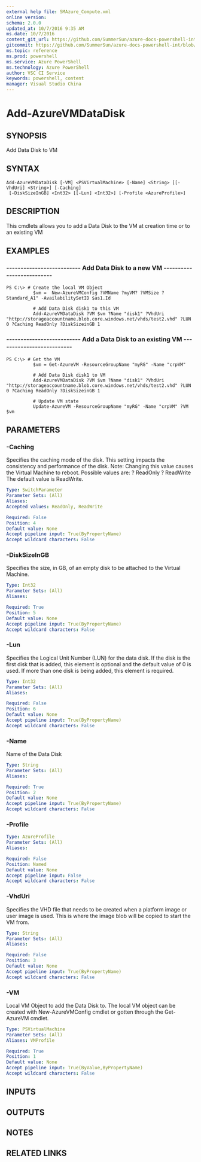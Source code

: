 ```yaml
---
external help file: SMAzure_Compute.xml
online version: 
schema: 2.0.0
updated_at: 10/7/2016 9:35 AM
ms.date: 10/7/2016
content_git_url: https://github.com/SummerSun/azure-docs-powershell-int/blob/master/azureps-cmdlets-docs/Service%20Management/v1.0/Compute/Add-AzureVMDataDisk.md
gitcommit: https://github.com/SummerSun/azure-docs-powershell-int/blob/3c5913303624ba7a7970d6758aac68ea04359cee/azureps-cmdlets-docs/Service%20Management/v1.0/Compute/Add-AzureVMDataDisk.md
ms.topic: reference
ms.prod: powershell
ms.service: Azure PowerShell
ms.technology: Azure PowerShell
author: VSC CI Service
keywords: powershell, content
manager: Visual Studio China
---
```


# Add-AzureVMDataDisk
## SYNOPSIS
Add Data Disk to VM

## SYNTAX

```
Add-AzureVMDataDisk [-VM] <PSVirtualMachine> [-Name] <String> [[-VhdUri] <String>] [-Caching]
 [-DiskSizeInGB] <Int32> [[-Lun] <Int32>] [-Profile <AzureProfile>]
```

## DESCRIPTION
This cmdlets allows you to add a Data Disk to the VM at creation time or to an existing VM

## EXAMPLES

### --------------------------  Add Data Disk to a new VM  --------------------------
```
PS C:\> # Create the local VM Object
          $vm =  New-AzureVMConfig ?VMName ?myVM? ?VMSize ?Standard_A1" -AvailabilitySetID $as1.Id

          # Add Data Disk disk1 to this VM
          Add-AzureVMDataDisk ?VM $vm ?Name "disk1" ?VhdUri "http://storageaccountname.blob.core.windows.net/vhds/test2.vhd" ?LUN 0 ?Caching ReadOnly ?DiskSizeinGB 1
```

### --------------------------  Add a Data Disk to an existing VM  --------------------------
```
PS C:\> # Get the VM
          $vm = Get-AzureVM -ResourceGroupName "myRG" -Name "crpVM"

          # Add Data Disk disk1 to VM
          Add-AzureVMDataDisk ?VM $vm ?Name "disk1" ?VhdUri "http://storageaccountname.blob.core.windows.net/vhds/test2.vhd" ?LUN 0 ?Caching ReadOnly ?DiskSizeinGB 1

          # Update VM state
          Update-AzureVM -ResourceGroupName "myRG" -Name "crpVM" ?VM $vm
```

## PARAMETERS

### -Caching
Specifies the caching mode of the disk.
This setting impacts the consistency and performance of the disk.
Note: Changing this value causes the Virtual Machine to reboot.
            Possible values are:
            ?
ReadOnly
            ?
ReadWrite
          The default value is ReadWrite.

```yaml
Type: SwitchParameter
Parameter Sets: (All)
Aliases: 
Accepted values: ReadOnly, ReadWrite

Required: False
Position: 4
Default value: None
Accept pipeline input: True(ByPropertyName)
Accept wildcard characters: False
```

### -DiskSizeInGB
Specifies the size, in GB, of an empty disk to be attached to the Virtual Machine.

```yaml
Type: Int32
Parameter Sets: (All)
Aliases: 

Required: True
Position: 5
Default value: None
Accept pipeline input: True(ByPropertyName)
Accept wildcard characters: False
```

### -Lun
Specifies the Logical Unit Number (LUN) for the data disk.
If the disk is the first disk that is added, this element is optional and the default value of 0 is used.
If more than one disk is being added, this element is required.

```yaml
Type: Int32
Parameter Sets: (All)
Aliases: 

Required: False
Position: 6
Default value: None
Accept pipeline input: True(ByPropertyName)
Accept wildcard characters: False
```

### -Name
Name of the Data Disk

```yaml
Type: String
Parameter Sets: (All)
Aliases: 

Required: True
Position: 2
Default value: None
Accept pipeline input: True(ByPropertyName)
Accept wildcard characters: False
```

### -Profile
```yaml
Type: AzureProfile
Parameter Sets: (All)
Aliases: 

Required: False
Position: Named
Default value: None
Accept pipeline input: False
Accept wildcard characters: False
```

### -VhdUri
Specifies the VHD file that needs to be created when a platform image or user image is used.
This is where the image blob will be copied to start the VM from.

```yaml
Type: String
Parameter Sets: (All)
Aliases: 

Required: False
Position: 3
Default value: None
Accept pipeline input: True(ByPropertyName)
Accept wildcard characters: False
```

### -VM
Local VM Object to add the Data Disk to.
The local VM object can be created with New-AzureVMConfig cmdlet or gotten through the Get-AzureVM cmdlet.

```yaml
Type: PSVirtualMachine
Parameter Sets: (All)
Aliases: VMProfile

Required: True
Position: 1
Default value: None
Accept pipeline input: True(ByValue,ByPropertyName)
Accept wildcard characters: False
```

## INPUTS

## OUTPUTS

## NOTES

## RELATED LINKS


